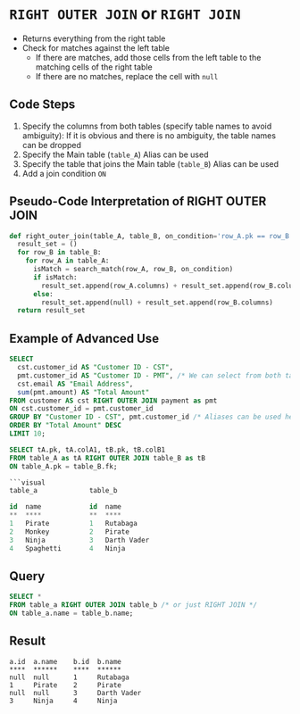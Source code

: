 # `RIGHT OUTER JOIN` or `RIGHT JOIN`

- Returns everything from the right table
- Check for matches against the left table
  - If there are matches, add those cells from the left table to the matching cells of the right table
  - If there are no matches, replace the cell with `null`

## Code Steps

1. Specify the columns from both tables (specify table names to avoid ambiguity): If it is obvious and there is no ambiguity, the table names can be dropped
1. Specify the Main table (`table_A`) Alias can be used
1. Specify the table that joins the Main table (`table_B`) Alias can be used
1. Add a join condition `ON`

## Pseudo-Code Interpretation of RIGHT OUTER JOIN

```python
def right_outer_join(table_A, table_B, on_condition='row_A.pk == row_B.fk'):
  result_set = ()
  for row_B in table_B:
    for row_A in table_A:
      isMatch = search_match(row_A, row_B, on_condition)
      if isMatch:
        result_set.append(row_A.columns) + result_set.append(row_B.columns)
      else:
        result_set.append(null) + result_set.append(row_B.columns)
  return result_set
```

## Example of Advanced Use

```sql
SELECT
  cst.customer_id AS "Customer ID - CST",
  pmt.customer_id AS "Customer ID - PMT", /* We can select from both tables */
  cst.email AS "Email Address",
  sum(pmt.amount) AS "Total Amount"
FROM customer AS cst RIGHT OUTER JOIN payment as pmt
ON cst.customer_id = pmt.customer_id
GROUP BY "Customer ID - CST", pmt.customer_id /* Aliases can be used here */
ORDER BY "Total Amount" DESC
LIMIT 10;
```

```sql
SELECT tA.pk, tA.colA1, tB.pk, tB.colB1
FROM table_A as tA RIGHT OUTER JOIN table_B as tB
ON table_A.pk = table_B.fk;

```visual
table_a             table_b

id  name            id  name
**  ****            **  ****
1   Pirate          1   Rutabaga
2   Monkey          2   Pirate
3   Ninja           3   Darth Vader
4   Spaghetti       4   Ninja
```

## Query

```sql
SELECT *
FROM table_a RIGHT OUTER JOIN table_b /* or just RIGHT JOIN */
ON table_a.name = table_b.name;
```

## Result

```visual
a.id  a.name    b.id  b.name
****  ******    ****  ******
null  null      1     Rutabaga
1     Pirate    2     Pirate
null  null      3     Darth Vader
3     Ninja     4     Ninja
```
